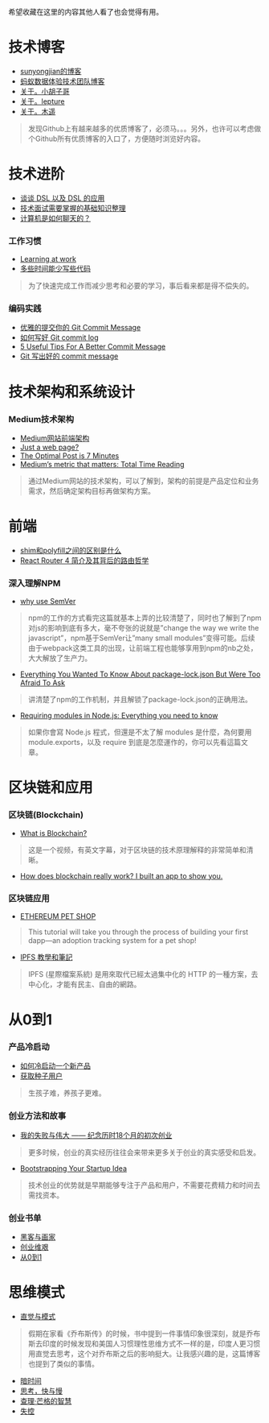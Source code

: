 
希望收藏在这里的内容其他人看了也会觉得有用。


# 技术博客
+ [sunyongjian的博客](https://github.com/sunyongjian/blog)
+ [蚂蚁数据体验技术团队博客](https://github.com/ProtoTeam/blog)
+ [关于。小胡子哥](https://www.barretlee.com/about/)
+ [关于。lepture](https://lepture.com/about)
+ [关于。木遥](http://blog.farmostwood.net/about)
> 发现Github上有越来越多的优质博客了，必须马。。。另外，也许可以考虑做个Github所有优质博客的入口了，方便随时浏览好内容。

# 技术进阶
+ [谈谈 DSL 以及 DSL 的应用](https://draveness.me/dsl)
+ [技术面试需要掌握的基础知识整理](https://github.com/CyC2018/Interview-Notebook)
+ [计算机是如何聊天的？](https://www.zhihu.com/pub/book/119554662)

### 工作习惯
+ [Learning at work](https://jvns.ca/blog/2017/08/06/learning-at-work/?utm_campaign=CodeTengu&utm_medium=web&utm_source=CodeTengu_115)
+ [多些时间能少写些代码](https://coolshell.cn/articles/5686.html?utm_campaign=CodeTengu&utm_medium=web&utm_source=CodeTengu_115)
> 为了快速完成工作而减少思考和必要的学习，事后看来都是得不偿失的。

### 编码实践
+ [优雅的提交你的 Git Commit Message](https://zhuanlan.zhihu.com/p/34223150)
+ [如何写好 Git commit log](https://www.zhihu.com/question/21209619/answer/257574960)
+ [5 Useful Tips For A Better Commit Message](https://robots.thoughtbot.com/5-useful-tips-for-a-better-commit-message)
+ [Git 写出好的 commit message](https://ruby-china.org/topics/15737)

# 技术架构和系统设计
### Medium技术架构
+ [Medium网站前端架构](https://gist.github.com/longmao/c56d46d28d033f356b6f)
+ [Just a web page?](https://medium.com/@dpup/just-a-web-page-194f7a3d260a)
+ [The Optimal Post is 7 Minutes](https://medium.com/data-lab/the-optimal-post-is-7-minutes-74b9f41509b)
+ [Medium’s metric that matters: Total Time Reading](https://medium.com/data-lab/mediums-metric-that-matters-total-time-reading-86c4970837d5)
> 通过Medium网站的技术架构，可以了解到，架构的前提是产品定位和业务需求，然后确定架构目标再做架构方案。

# 前端
+ [shim和polyfill之间的区别是什么](https://github.com/chenxiaochun/blog/issues/37)
+ [React Router 4 简介及其背后的路由哲学](https://github.com/rccoder/blog/issues/29)

### 深入理解NPM
+ [why use SemVer](http://blog.npmjs.org/post/162134793605/why-use-semver)
> npm的工作的方式看完这篇就基本上弄的比较清楚了，同时也了解到了npm对js的影响到底有多大，毫不夸张的说就是”change the way we write the javascript”，npm基于SemVer让”many small modules”变得可能。后续由于webpack这类工具的出现，让前端工程也能够享用到npm的nb之处，大大解放了生产力。

+ [Everything You Wanted To Know About package-lock.json But Were Too Afraid To Ask](https://medium.com/@Quigley_Ja/everything-you-wanted-to-know-about-package-lock-json-b81911aa8ab8)
> 讲清楚了npm的工作机制，并且解锁了package-lock.json的正确用法。

+ [Requiring modules in Node.js: Everything you need to know](https://medium.freecodecamp.org/requiring-modules-in-node-js-everything-you-need-to-know-e7fbd119be8 )
> 如果你會寫 Node.js 程式，但還是不太了解 modules 是什麼，為何要用 module.exports，以及 require 到底是怎麼運作的，你可以先看這篇文章。

# 区块链和应用
### 区块链(Blockchain)
+ [What is Blockchain?](https://www.cigionline.org/multimedia/what-blockchain)
> 这是一个视频，有英文字幕，对于区块链的技术原理解释的非常简单和清晰。
+ [How does blockchain really work? I built an app to show you.](https://medium.freecodecamp.org/how-does-blockchain-really-work-i-built-an-app-to-show-you-6b70cd4caf7d)
### 区块链应用
+ [ETHEREUM PET SHOP](http://truffleframework.com/tutorials/pet-shop)
> This tutorial will take you through the process of building your first dapp—an adoption tracking system for a pet shop!
+ [IPFS 教學和筆記](https://github.com/miaoski/ipfs-tutorial)
> IPFS (星際檔案系統) 是用來取代已經太過集中化的 HTTP 的一種方案，去中心化，才能有民主、自由的網路。

# 从0到1
### 产品冷启动
+ [如何冷启动一个新产品](https://www.zhihu.com/question/23281795) <br>
+ [获取种子用户](http://iamsujie.com/tag/%E5%86%B7%E5%90%AF%E5%8A%A8/)
> 生孩子难，养孩子更难。

### 创业方法和故事
+ [我的失败与伟大 —— 纪念历时18个月的初次创业](http://iosre.com/t/topic/4152)
> 更多时候，创业的真实经历往往会来带来更多关于创业的真实感受和启发。
+ [Bootstrapping Your Startup Idea](http://yedingding.com/2014/03/12/bootstrapping-your-startup-idea.html)
> 技术创业的优势就是早期能够专注于产品和用户，不需要花费精力和时间去需找资本。

### 创业书单
+ [黑客与画家](https://book.douban.com/subject/6021440/)
+ [创业维艰](https://book.douban.com/subject/26306686/)
+ [从0到1](https://book.douban.com/subject/26297606/)

# 思维模式
+ [直觉与模式](http://mindlee.com/2012/12/02/intuition-and-pattern/)
> 假期在家看《乔布斯传》的时候，书中提到一件事情印象很深刻，就是乔布斯去印度的时候发现和美国人习惯理性思维方式不一样的是，印度人更习惯用直觉去思考，这个对乔布斯之后的影响挺大。让我感兴趣的是，这篇博客也提到了类似的事情。
+ [暗时间](https://book.douban.com/subject/6709809/)
+ [思考，快与慢](https://book.douban.com/subject/10785583/)
+ [查理·芒格的智慧](https://book.douban.com/subject/26374572/)
+ [失控](https://book.douban.com/subject/5375620/)
